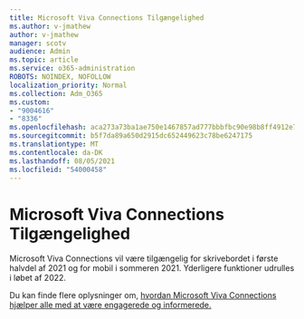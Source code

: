 ```yaml
---
title: Microsoft Viva Connections Tilgængelighed
ms.author: v-jmathew
author: v-jmathew
manager: scotv
audience: Admin
ms.topic: article
ms.service: o365-administration
ROBOTS: NOINDEX, NOFOLLOW
localization_priority: Normal
ms.collection: Adm_O365
ms.custom:
- "9004616"
- "8336"
ms.openlocfilehash: aca273a73ba1ae750e1467857ad777bbbfbc90e98b8ff4912e7acef498010221
ms.sourcegitcommit: b5f7da89a650d2915dc652449623c78be6247175
ms.translationtype: MT
ms.contentlocale: da-DK
ms.lasthandoff: 08/05/2021
ms.locfileid: "54000458"
---
```

# <a name="microsoft-viva-connections-availability"></a>Microsoft Viva Connections Tilgængelighed

Microsoft Viva Connections vil være tilgængelig for skrivebordet i første halvdel af 2021 og for mobil i sommeren 2021. Yderligere funktioner udrulles i løbet af 2022.

Du kan finde flere oplysninger om, [hvordan Microsoft Viva Connections hjælper alle med at være engagerede og informerede.](https://techcommunity.microsoft.com/t5/microsoft-viva-blog/microsoft-viva-connections-helps-everyone-to-stay-engaged-and/ba-p/2107009)
